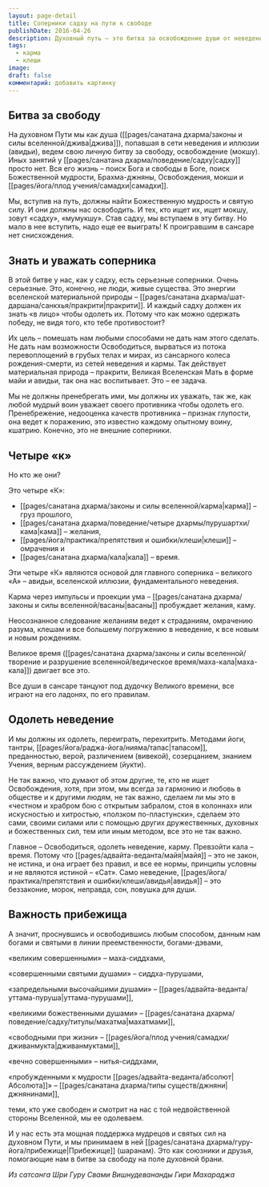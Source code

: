 ```yaml
---
layout: page-detail
title: Соперники садху на пути к свободе
publishDate: 2016-04-26
description: Духовный путь — это битва за освобождение души от неведения, иллюзии и влияния кармы, желаний, омрачений и времени. Преодолеть эти силы можно с помощью йоги, тантры, веры, различения и поддержки святых, принимая прибежище в традиции и опираясь на мудрость просветленных.
tags:
  - карма
  - клеши
image: 
draft: false
комментарий: добавить картинку
---
```


## Битва за свободу

На духовном Пути мы как душа ([[pages/санатана дхарма/законы и силы вселенной/джива|джива]]), попавшая в сети неведения и иллюзии (авидьи), ведем свою личную битву за свободу, освобождение (мокшу). Иных занятий у [[pages/санатана дхарма/поведение/садху|садху]] просто нет. Вся его жизнь – поиск Бога и свободы в Боге, поиск Божественной мудрости, Брахма-джняны, Освобождения, мокши и [[pages/йога/плод учения/самадхи|самадхи]].

Мы, вступив на путь, должны найти Божественную мудрость и святую силу. И они должны нас освободить. И тех, кто ищет их, ищет мокшу, зовут «садху», «мумукшу». Став садху, мы вступаем в эту битву. Но мало в нее вступить, надо еще ее выиграть! К проигравшим в сансаре нет снисхождения.

## Знать и уважать соперника

В этой битве у нас, как у садху, есть серьезные соперники. Очень серьезные. Это, конечно, не люди, живые существа. Это энергии вселенской материальной природы – [[pages/санатана дхарма/шат-даршана/санкхья/пракрити|пракрити]]. И каждый садху должен их знать «в лицо» чтобы одолеть их. Потому что как можно одержать победу, не видя того, кто тебе противостоит?

Их цель – помешать нам любыми способами не дать нам этого сделать. Не дать нам возможности Освободиться, вырваться из потока перевоплощений в грубых телах и мирах, из сансарного колеса рождения-смерти, из сетей неведения и кармы. Так действует материальная природа – пракрити, Великая Вселенская Мать в форме майи и авидьи, так она нас воспитывает. Это – ее задача.

Мы не должны пренебрегать ими, мы должны их уважать, так же, как любой мудрый воин уважает своего противника чтобы одолеть его. Пренебрежение, недооценка качеств противника – признак глупости, она ведет к поражению, это известно каждому опытному воину, кшатрию. Конечно, это не внешние соперники.

## Четыре «к»

Но кто же они?

Это четыре «К»:

* [[pages/санатана дхарма/законы и силы вселенной/карма|карма]] – груз прошлого,
* [[pages/санатана дхарма/поведение/четыре дхармы/пурушартхи/кама|кама]] – желания,
* [[pages/йога/практика/препятствия и ошибки/клеши|клеши]] – омрачения и
* [[pages/санатана дхарма/кала|кала]] – время.

Эти четыре «К» являются основой для главного соперника – великого «А» – авидьи, вселенской иллюзии, фундаментального неведения.

Карма через импульсы и проекции ума – [[pages/санатана дхарма/законы и силы вселенной/васаны|васаны]] пробуждает желания, каму.

Неосознанное следование желаниям ведет к страданиям, омрачению разума, клешам и все большему погружению в неведение, к все новым и новым рождениям.

Великое время ([[pages/санатана дхарма/законы и силы вселенной/творение и разрушение вселенной/ведическое время/маха-кала|маха-кала]]) двигает все это.

Все души в сансаре танцуют под дудочку Великого времени, все играют на его ладонях, по его правилам.

## Одолеть неведение

И мы должны их одолеть, переиграть, перехитрить. Методами йоги, тантры, [[pages/йога/раджа-йога/нияма/тапас|тапасом]], преданностью, верой, различением (вивекой), созерцанием, знанием Учения, верным рассуждением (йукти).

Не так важно, что думают об этом другие, те, кто не ищет Освобождения, хотя, при этом, мы всегда за гармонию и любовь в обществе и к другими людям, не так важно, сделаем ли мы это в «честном и храбром бою с открытым забралом, стоя в колоннах» или искусностью и хитростью, «ползком по-пластунски», сделаем это сами, своими силами или с помощью других дружественных, духовных и божественных сил, тем или иным методом, все это не так важно.

Главное – Освободиться, одолеть неведение, карму. Превзойти кала – время. Потому что [[pages/адвайта-веданта/майя|майя]] – это не закон, не истина, и она играет без правил, и все ее нормы, принципы условны и не являются истиной – «Сат». Само неведение, [[pages/йога/практика/препятствия и ошибки/клеши/авидья|авидья]] – это беззаконие, морок, неправда, сон, ловушка для души.

## Важность прибежища

А значит, проснувшись и освободившись любым способом, данным нам богами и святыми в линии преемственности, богами-дэвами,

«великим совершенными» – маха-сиддхами,

«совершенными святыми душами» – сиддха-пурушами,

«запредельными высочайшими душами» – [[pages/адвайта-веданта/уттама-пуруша|уттама-пурушами]],

«великими божественными душами» – [[pages/санатана дхарма/поведение/садху/титулы/махатма|махатмами]],

«свободными при жизни» – [[pages/йога/плод учения/самадхи/дживанмукта|дживанмуктами]],

«вечно совершенными» – нитья-сиддхами,

«пробужденными к мудрости [[pages/адвайта-веданта/абсолют|Абсолюта]]» – [[pages/санатана дхарма/типы существ/джняни|джнянинами]],

теми, кто уже свободен и смотрит на нас с той недвойственной стороны Вселенной, мы ее одолеваем.

И у нас есть эта мощная поддержка мудрецов и святых сил на духовном Пути, и мы принимаем в ней [[pages/санатана дхарма/гуру-йога/прибежище|Прибежище]] (шаранам). Это как союзники и друзья, помогающие нам в битве за свободу на поле духовной брани.

*Из сатсанга Шри Гуру Свами Вишнудевананды Гири Махараджа*

